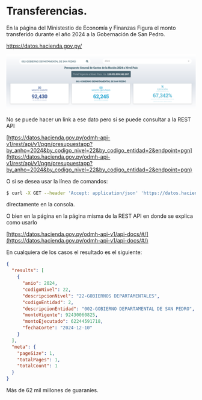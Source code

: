 # Transferencias.



En la página del Ministestio de Economía y Finanzas Figura el monto transferido durante el año 2024 a la Gobernación de San Pedro.



https://datos.hacienda.gov.py/


![screenshot](../img/screenshot.png)

No se puede hacer un link a ese dato pero sí se puede consultar a la REST API

[https://datos.hacienda.gov.py/odmh-api-v1/rest/api/v1/pgn/presupuestapp?by_anho=2024&by_codigo_nivel=22&by_codigo_entidad=2&endpoint=pgn](https://datos.hacienda.gov.py/odmh-api-v1/rest/api/v1/pgn/presupuestapp?by_anho=2024&by_codigo_nivel=22&by_codigo_entidad=2&endpoint=pgn)

O si se desea usar la línea de comandos:

```bash
$ curl -X GET --header 'Accept: application/json' 'https://datos.hacienda.gov.py:443/odmh-api-v1/rest/api/v1/pgn/presupuestapp?by_anho=2024&by_codigo_nivel=22&by_codigo_entidad=2&endpoint=pgn'
```

directamente en la consola.

O bien en la página en la página misma de la REST API en donde se explica como usarlo

[https://datos.hacienda.gov.py/odmh-api-v1/api-docs/#/](https://datos.hacienda.gov.py/odmh-api-v1/api-docs/#/)

En cualquiera de los casos el resultado es el siguiente:

```json
{
  "results": [
    {
      "anio": 2024,
      "codigoNivel": 22,
      "descripcionNivel": "22-GOBIERNOS DEPARTAMENTALES",
      "codigoEntidad": 2,
      "descripcionEntidad": "002-GOBIERNO DEPARTAMENTAL DE SAN PEDRO",
      "montoVigente": 92430060825,
      "montoEjecutado": 62244591718,
      "fechaCorte": "2024-12-10"
    }
  ],
  "meta": {
    "pageSize": 1,
    "totalPages": 1,
    "totalCount": 1
  }
}
```
Más de 62 mil millones de guaraníes.
